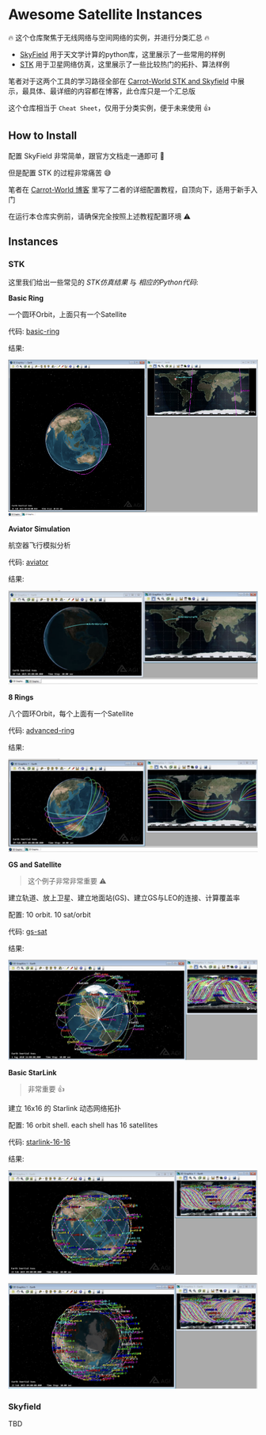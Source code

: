 # Awesome Satellite Instances

🔥 这个仓库聚焦于无线网络与空间网络的实例，并进行分类汇总 🔥

- [SkyField](https://rhodesmill.org/skyfield/) 用于天文学计算的python库，这里展示了一些常用的样例
- [STK](https://www.ansys.com/products/missions/ansys-stk) 用于卫星网络仿真，这里展示了一些比较热门的拓扑、算法样例

笔者对于这两个工具的学习路径全部在 [Carrot-World STK and Skyfield](https://blog.bxhu2004.com/Sci_doc/) 中展示，最具体、最详细的内容都在博客，此仓库只是一个汇总版

这个仓库相当于 `Cheat Sheet`，仅用于分类实例，便于未来使用 👍

## How to Install

配置 SkyField 非常简单，跟官方文档走一通即可 🌟

但是配置 STK 的过程非常痛苦 😅

笔者在 [Carrot-World 博客](https://blog.bxhu2004.com/Sci_doc/) 里写了二者的详细配置教程，自顶向下，适用于新手入门

在运行本仓库实例前，请确保完全按照上述教程配置环境 ⚠️

## Instances

### STK

这里我们给出一些常见的 *STK仿真结果* 与 *相应的Python代码*:

**Basic Ring**

一个圆环Orbit，上面只有一个Satellite

代码: [basic-ring](./stk/basic-ring.py)

结果:

![](./image/stk-basic-ring.png)

**Aviator Simulation**

航空器飞行模拟分析

代码: [aviator](./stk/aviator.py)

结果:

![alt text](./image/aviator.png)

**8 Rings**

八个圆环Orbit，每个上面有一个Satellite

代码: [advanced-ring](./stk/advanced-ring.py)

结果:

![alt text](./image/advanced-ring.png)

**GS and Satellite**

> 这个例子非常非常重要 ⚠️

建立轨道、放上卫星、建立地面站(GS)、建立GS与LEO的连接、计算覆盖率

配置: 10 orbit. 10 sat/orbit

代码: [gs-sat](./stk/gs-sat.py)

结果:

![alt text](./image/gs-sat.png)

**Basic StarLink**

> 非常重要 👍

建立 16x16 的 Starlink 动态网络拓扑

配置: 16 orbit shell. each shell has 16 satellites

代码: [starlink-16-16](./stk/starlink-16-16.py)

结果:

![alt text](./image/basic-starlink-0.png)

![alt text](./image/basic-starlink-1.png)

### Skyfield

TBD


